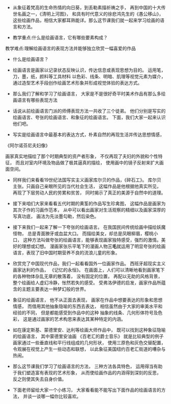 * 从象征着梵高的生命热情的向日葵，到丢勒素描祈祷之手，
再到中国的十大传世名画之一，《清明上河图》，
和具有时代意义的徐悲鸿先生的《愚公移山》，
这些绘画作品，相信大家都耳熟能详。那么这节课我们就一起来学习绘画的语言和方法。

* 教学重点:什么是绘画语言，它有哪些要素构成？

教学难点:理解绘画语言的表现方法并能够独立欣赏一幅喜爱的作品

* 什么是绘画语言？

* 绘画语言是画家以记录状态反映认识，传达信息或表现思想为目的。
运用笔，刀，墨，纸，颜料等工具材料
以色彩、线条、明暗、肌理等视觉元素为媒介，
通过造型艺术手段创作绘画艺术形象并形成视觉体验的表达方式。


* 那么我们了解和学习了绘画语言，
大家是不是很好奇平时美术作品有那么多绘画语言有哪些表现方法

* 话说从前绘画语言门派的师傅表现方法一共收了三个徒弟。
他们分别是写实的绘画语言、夸张的绘画语言、和象征的绘画语言。
下面，我们大家一起来认识他们吧。

* 写实是绘画语言中最基本的表达方式，朴素自然的再现生活并传达思想情感，

《阿尔诺芬尼夫妇像》

画家真实地描绘了那个时期典型的资产者形象，
不仅再现了夫妇的外貌和个性特征，
而且对室内环境及物品做了极其逼真的描绘，
使用画中的镜子反射来扩大画面空间。


* 同样我们来看看19世纪法国写实主义画家库尔贝的作品，《碎石工》。
库尔贝主张。只画自己亲眼所见的当代社会生活，
这幅作品是他根据他真实所见，
再现了下层劳动人民的劳累和贫苦，
同时揭示了真正的美源于自然中的道理。


* 接下来咱们大家来看看五代时期的黄筌的作品写生珍禽图，
这幅作品是画家为其次子作的习画作范本，
从中可以看出画家对生活观察的精细以及画家深厚的写真功底，
画法为先淡墨勾勒，然后染色。

* 接下来我们一起来了解一下夸张的绘画语言。
在我国民间传统绘画中描绘妖魔怪物，
总是青面獠牙或血盆大口。
而描绘美女，却总是凤眼柳眉，樱桃小口，
这种方法叫做夸张的绘画语言，能够表现画家独特感受，强烈的激情。美好的理想或幻想。
漫画家张乐平笔下的漫画人物**三毛**就运用了明显夸张的绘画语言，表现了旧中国时期营养不良的流浪儿童的形象。

* 欣赏完了中国现代作品，我们一起看看国外一位画家作品。
西班牙超现实主义画家达利的作品，
《记忆的永恒》。
在画面上，人们可以清晰地看到画家笔下的各种物体杂乱无章的散落着，
没有固定的位置，
再配以无助的风格背景，
整个绘画给人虚幻冷静，怅然若失的感受。
受弗洛伊德的启发，画家作品所蕴含的主题主要表达一种梦幻般的世界。

* 象征的绘画语言，
他不从正面去表现，
画家在作品中想要表达的形象和思想情感，
而借用其他抽象隐喻的东西去表达，
相信虽然由于大家的审美水平和经验的不同，
但是都能感受到作品中的这种
抽象的线条、几何形体符号及色彩，
这是通过画家的艺术构思来表达其某种特定的内涵。

* 如在康定斯基、蒙德里安、达利等绘画大师作品中，
既可以找到这种象征隐喻的绘画语言，
其中蒙德里安油画
《百老汇的爵士音乐》
就是比较典型的例子
画家通过一些垂直线和平行线组成的几何形状，
使用三原色和灰色交替配置，
令观展在视觉上产生一些动态和联想，
以此象征美国纽约百老汇街道的嘈杂与热闹。

* 那么这节课我们学习了绘画语言的方法，
三种方法各具特色，
运用得当有助于我们塑造富有表现的艺术形象，
从而使绘画作品的内涵得到深刻的反思，
反之则使其失去自身价值。

* 下面老师留给大家一个小练习，
大家看看能不能写出下面作品的绘画语言的方法，
并谈一谈哪一幅你比较喜欢。
